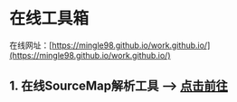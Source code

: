 # 在线工具箱
在线网址：[https://mingle98.github.io/work.github.io/](https://mingle98.github.io/work.github.io/)

## 1. 在线SourceMap解析工具 --> [点击前往](./sourceMapTool.html)

